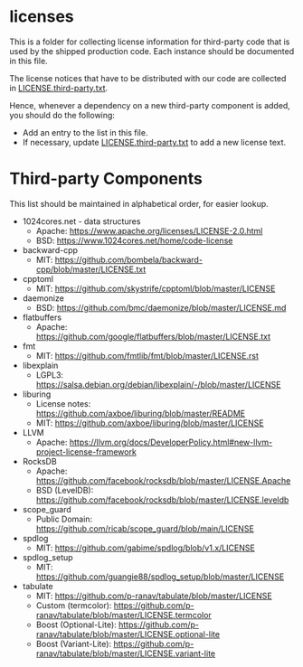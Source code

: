 # licenses
This is a folder for collecting license information for third-party code that is used by the shipped production code. Each instance should be documented in this file.

The license notices that have to be distributed with our code are collected in [LICENSE.third-party.txt](https://github.com/gaia-platform/GaiaPlatform/blob/master/production/licenses/LICENSE.third-party.txt).

Hence, whenever a dependency on a new third-party component is added, you should do the following:
* Add an entry to the list in this file.
* If necessary, update [LICENSE.third-party.txt](https://github.com/gaia-platform/GaiaPlatform/blob/master/production/licenses/LICENSE.third-party.txt) to add a new license text.

# Third-party Components

This list should be maintained in alphabetical order, for easier lookup.

* 1024cores.net - data structures
  * Apache: https://www.apache.org/licenses/LICENSE-2.0.html
  * BSD: https://www.1024cores.net/home/code-license
* backward-cpp
  * MIT: https://github.com/bombela/backward-cpp/blob/master/LICENSE.txt
* cpptoml
  * MIT: https://github.com/skystrife/cpptoml/blob/master/LICENSE
* daemonize
  * BSD: https://github.com/bmc/daemonize/blob/master/LICENSE.md
* flatbuffers
  * Apache: https://github.com/google/flatbuffers/blob/master/LICENSE.txt
* fmt
  * MIT: https://github.com/fmtlib/fmt/blob/master/LICENSE.rst
* libexplain
  * LGPL3: https://salsa.debian.org/debian/libexplain/-/blob/master/LICENSE
* liburing
  * License notes: https://github.com/axboe/liburing/blob/master/README
  * MIT: https://github.com/axboe/liburing/blob/master/LICENSE
* LLVM
  * Apache: https://llvm.org/docs/DeveloperPolicy.html#new-llvm-project-license-framework
* RocksDB
  * Apache: https://github.com/facebook/rocksdb/blob/master/LICENSE.Apache
  * BSD (LevelDB): https://github.com/facebook/rocksdb/blob/master/LICENSE.leveldb
* scope_guard
  * Public Domain: https://github.com/ricab/scope_guard/blob/main/LICENSE
* spdlog
  * MIT: https://github.com/gabime/spdlog/blob/v1.x/LICENSE
* spdlog_setup
  * MIT: https://github.com/guangie88/spdlog_setup/blob/master/LICENSE
* tabulate
  * MIT: https://github.com/p-ranav/tabulate/blob/master/LICENSE
  * Custom (termcolor): https://github.com/p-ranav/tabulate/blob/master/LICENSE.termcolor
  * Boost (Optional-Lite): https://github.com/p-ranav/tabulate/blob/master/LICENSE.optional-lite
  * Boost (Variant-Lite): https://github.com/p-ranav/tabulate/blob/master/LICENSE.variant-lite
